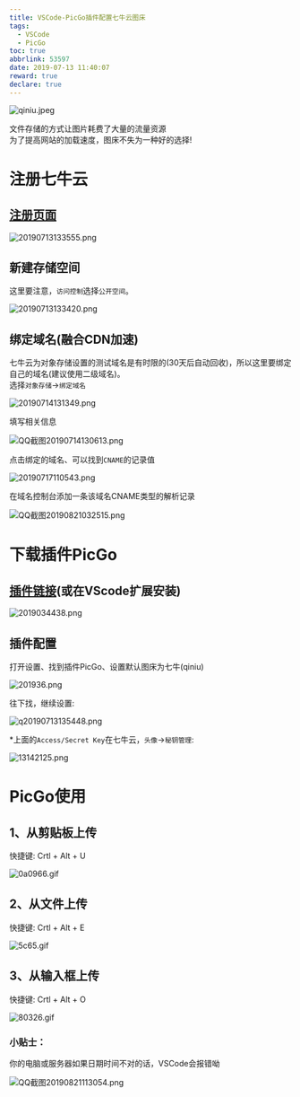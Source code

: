 ```yaml
---
title: VSCode-PicGo插件配置七牛云图床
tags:
  - VSCode
  - PicGo
toc: true
abbrlink: 53597
date: 2019-07-13 11:40:07
reward: true
declare: true
---
```

![qiniu.jpeg](https://cdn.anyway1314.cn/imageqiniu.jpeg-title)

文件存储的方式让图片耗费了大量的流量资源  
为了提高网站的加载速度，图床不失为一种好的选择!
<!--more-->

# 注册七牛云
## [注册页面](https://portal.qiniu.com/signup)

![20190713133555.png](https://cdn.anyway1314.cn/image20190713133555.png)

## 新建存储空间
这里要注意，`访问控制`选择`公开空间`。

![20190713133420.png](https://cdn.anyway1314.cn/image20190713133420.png)

## 绑定域名(融合CDN加速)
七牛云为对象存储设置的测试域名是有时限的(30天后自动回收)，所以这里要绑定自己的域名(建议使用二级域名)。  
选择`对象存储`->`绑定域名`

![20190714131349.png](https://cdn.anyway1314.cn/image20190714131349.png)

填写相关信息

![QQ截图20190714130613.png](https://cdn.anyway1314.cn/imageQQ截图20190714130613.png)

点击绑定的域名、可以找到`CNAME`的记录值

![20190717110543.png](https://cdn.anyway1314.cn/image20190717110543.png)

在域名控制台添加一条该域名CNAME类型的解析记录

![QQ截图20190821032515.png](https://cdn.anyway1314.cn/imageQQ截图20190821032515.png)

# 下载插件PicGo
## [插件链接](https://marketplace.visualstudio.com/items?itemName=Spades.vs-picgo)(或在VScode扩展安装)

![2019034438.png](https://cdn.anyway1314.cn/image20190713134438.png)

## 插件配置
打开设置、找到插件PicGo、设置默认图床为七牛(qiniu)

![201936.png](https://cdn.anyway1314.cn/image20190713134836.png)

往下找，继续设置:

![q20190713135448.png](https://cdn.anyway1314.cn/imageq20190713135448.png)

*上面的`Access/Secret Key`在七牛云，`头像`->`秘钥管理`:


![13142125.png](https://cdn.anyway1314.cn/imageQQ截图20190713142125.png)

# PicGo使用
## 1、从剪贴板上传
快捷键:  Crtl + Alt + U  

![0a0966.gif](https://cdn.anyway1314.cn/image0a07cd8d44e9a91284c0e5aaba984d85_68747470733a2f2f692e6c6f6c692e6e65742f323031392f30342f30392f356361633137643264323236352e676966.gif)

## 2、从文件上传
快捷键:  Crtl + Alt + E  

![5c65.gif](https://cdn.anyway1314.cn/image5cac17eea0d65.gif)

## 3、从输入框上传
快捷键:  Crtl + Alt + O  

![80326.gif](https://cdn.anyway1314.cn/image80321c023c7ee54463695dad2e8f7da1_68747470733a2f2f692e6c6f6c692e6e65742f323031392f30342f30392f356361633137666535326138362e676966.gif)

### 小贴士：
你的电脑或服务器如果日期时间不对的话，VSCode会报错呦

![QQ截图20190821113054.png](https://cdn.anyway1314.cn/imageQQ截图20190821113054.png) 